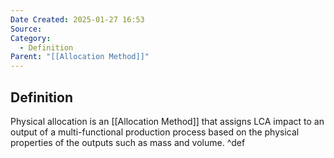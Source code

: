 ```yaml
---
Date Created: 2025-01-27 16:53
Source: 
Category:
  - Definition
Parent: "[[Allocation Method]]"
---
```

## Definition
Physical allocation is an [[Allocation Method]] that assigns LCA impact to an output of a multi-functional production process based on the physical properties of the outputs such as mass and volume. ^def